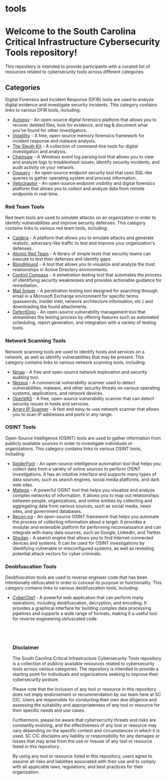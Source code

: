 # tools

<h1>Welcome to the South Carolina Critical Infrastructure Cybersecurity Tools repository!</h1>
<p>This repository is intended to provide participants with a curated list of resources related to cybersecurity tools across different categories.</p>
<h2>Categories</h2>
<p>Digital Forensics and Incident Response (DFIR) tools are used to analyze digital evidence and investigate security incidents. This category contains links to various DFIR tools, including:</p>
<ul>
  <li><a href="https://www.autopsy.com/download/">Autopsy</a> - An open-source digital forensics platform that allows you to recover deleted files, look for evidence, and tag & document what you’ve found for other investigators.</li>
  <li><a href="https://www.volatilityfoundation.org/">Volatility</a> - A free, open-source memory forensics framework for incident response and malware analysis.</li>
  <li><a href="https://www.sleuthkit.org/">The Sleuth Kit</a> - A collection of command-line tools for digital investigation and analysis.</li>
  <li><a href="https://github.com/WithSecureLabs/chainsaw">Chainsaw</a> - A Windows event log parsing tool that allows you to view and analyze logs to troubleshoot issues, identify security incidents, and audit activity on your network.</li>
  <li><a href="https://osquery.io/">Osquery</a> - An open-source endpoint security tool that uses SQL-like queries to gather operating system and process information.</li>
  <li><a href="https://docs.velociraptor.app/">Velociraptor</a> - An open-source endpoint visibility and digital forensics platform that allows you to collect and analyze data from remote endpoints in real-time.</li>
</ul>
<h3>Red Team Tools</h3>
<p>Red team tools are used to simulate attacks on an organization in order to identify vulnerabilities and improve security defenses. This category contains links to various red team tools, including:</p>
<ul>
  <li><a href="https://caldera.mitre.org/">Caldera</a> - A platform that allows you to emulate attacks and generate realistic, adversary-like traffic to test and improve your organization's defenses.</li>
  <li><a href="https://atomicredteam.io/">Atomic Red Team</a> - A library of simple tests that security teams can execute to test their defenses and identify gaps.</li>
  <li><a href="https://www.microsoft.com/en-us/download/details.aspx?id=42419">BloodHound</a> - A tool that allows you to visualize and analyze the trust relationships in Active Directory environments.</li>
  <li><a href="https://www.netspi.com/products-services/penetration-testing-tools/control-compass/">Control Compass</a> - A penetration testing tool that automates the process of identifying security weaknesses and provides actionable guidance for remediation.</li>
  <li><a href="https://github.com/mailslurper/ms-mailsniper">Mail Sniper</a> - A penetration testing tool designed for searching through email in a Microsoft Exchange environment for specific terms (passwords, insider intel, network architecture information, etc.) and downloading the found attachments.</li>
  <li><a href="https://github.com/DefectDojo/django-DefectDojo">DefectDojo</a> - An open-source vulnerability management tool that streamlines the testing process by offering features such as automated scheduling, report generation, and integration with a variety of testing tools.</li>
</ul>
<h3>Network Scanning Tools</h3>
<p>Network scanning tools are used to identify hosts and services on a network, as well as identify vulnerabilities that may be present. This category contains links to various network scanning tools, including:</p>
<ul>
  <li><a href="https://nmap.org/">Nmap</a> - A free and open-source network exploration and security auditing tool.</li>
  <li><a href="https://www.tenable.com/products/nessus/nessus-professional">Nessus</a> - A commercial vulnerability scanner used to detect vulnerabilities, malware, and other security threats on various operating systems, applications, and network devices.</li>
  <li><a href="https://www.openvas.org/">OpenVAS</a> - A free, open-source vulnerability scanner that can detect security issues in hosts and services.</li>
  <li><a href="http://angryip.org/">Angry IP Scanner</a> - A fast and easy-to-use network scanner that allows you to scan IP addresses and ports in any range.</li>
</ul>

<h3>OSINT Tools</h3>
<p>Open-Source Intelligence (OSINT) tools are used to gather information from publicly available sources in order to investigate individuals or organizations. This category contains links to various OSINT tools, including:</p>
<ul>
  <li><a href="https://www.spiderfoot.net/">SpiderFoot</a> - An open-source intelligence automation tool that helps you collect data from a variety of online sources to perform OSINT investigations. It has an intuitive interface and supports many types of data sources, such as search engines, social media platforms, and dark web sites.</li>
  <li><a href="https://www.maltego.com/">Maltego</a> - A powerful OSINT tool that helps you visualize and analyze complex networks of information. It allows you to map out relationships between people, organizations, and online entities by collecting and aggregating data from various sources, such as social media, news sites, and government databases.</li>
  <li><a href="https://bitbucket.org/LaNMaSteR53/recon-ng/src/master/">Recon-ng</a> - An open-source OSINT framework that helps you automate the process of collecting information about a target. It provides a modular and extensible platform for performing reconnaissance and can integrate with many data sources, such as Google, LinkedIn, and Twitter.</li>
  <li><a href="https://www.shodan.io/">Shodan</a> - A search engine that allows you to find Internet-connected devices and systems. It can be used for OSINT investigations by identifying vulnerable or misconfigured systems, as well as revealing potential attack vectors for cyber criminals.</li>
</ul>

<h3>Deobfuscation Tools</h3>
<p>Deobfuscation tools are used to reverse engineer code that has been intentionally obfuscated in order to conceal its purpose or functionality. This category contains links to various deobfuscation tools, including:</p>
<ul>
  
  <li><a href="https://gchq.github.io/CyberChef/(https://icyberchef.com/)">CyberChef</a> - A powerful web application that can perform many operations, including deobfuscation, decryption, and encoding. It provides a graphical interface for building complex data processing pipelines and supports a wide range of formats, making it a useful tool for reverse engineering obfuscated code.</li>
  <br><br><br>
  <h3>Disclaimer</h3>
<p>The South Carolina Critical Infrastructure Cybersecurity Tools repository is a collection of publicly available resources related to cybersecurity tools across various categories. The repository is intended to provide a starting point for individuals and organizations seeking to improve their cybersecurity posture.</p>
<p>Please note that the inclusion of any tool or resource in this repository does not imply endorsement or recommendation by our team here at SC CIC. Users are responsible for conducting their own due diligence and assessing the suitability and appropriateness of any tool or resource for their specific needs and use cases.</p>
<p>Furthermore, please be aware that cybersecurity threats and risks are constantly evolving, and the effectiveness of any tool or resource may vary depending on the specific context and circumstances in which it is used. SC CIC disclaims any liability or responsibility for any damages or losses that may arise from the use or misuse of any tool or resource listed in this repository.</p>
<p>By using any tool or resource listed in this repository, users agree to assume all risks and liabilities associated with their use and to comply with all applicable laws, regulations, and best practices for their organization.</p>
